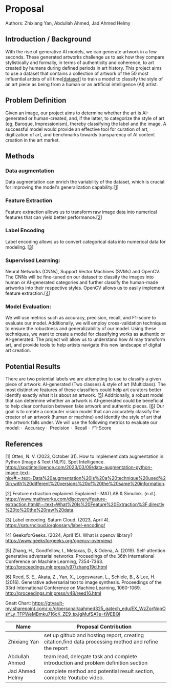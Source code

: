 # Proposal

Authors: Zhixiang Yan, Abdullah Ahmed, Jad Ahmed Helmy

## Introduction / Background

With the rise of generative AI models, we can generate artwork in a few seconds. These generated artworks challenge us to ask how they compare stylistically and formally, in terms of authenticity and coherence, to art created by humans during defined periods in art history. This project aims to use a dataset that contains a collection of artwork of the 50 most influential artists of all time[[dataset](https://www.kaggle.com/datasets/ikarus777/best-artworks-of-all-time)] to train a model to classify the style of an art piece as being from a human or an artificial intelligence (AI) artist.

## Problem Definition

Given an image, our project aims to determine whether the art is AI-generated or human-created, and, if the latter, to categorize the style of art (eg, Baroque, Impressionism), thereby classifying the label and the image. A successful model would provide an effective tool for curation of art, digitization of art, and benchmarks towards transparency of AI content creation in the art market.

## Methods

### Data augmentation

Data augmentation can enrich the variability of the dataset, which is crucial for improving the model's generalization capability.[[1](https://spotintelligence.com/2023/03/09/data-augmentation-python-image-text-nlp/#:~:text=Data%20augmentation%20is%20a%20technique%20used%20in,with%20different%20versions%20of%20the%20same%20information.)]

### Feature Extraction

Feature extraction allows us to transform raw image data into numerical features that can yield better performance.[[2](https://www.mathworks.com/discovery/feature-extraction.html#:~:text=What%20Is%20Feature%20Extraction%3F,directly%20to%20the%20raw%20data.)]

### Label Encoding

Label encoding allows us to convert categorical data into numerical data for modeling. [[3](https://saturncloud.io/glossary/label-encoding/)] 

### Supervised Learning:

Neural Networks (CNNs), Support Vector Machines (SVMs) and OpenCV. The CNNs will be fine-tuned on our dataset to classify the images into human or AI-generated categories and further classify the human-made artworks into their respective styles. OpenCV allows us to easily implement feature extraction.[[4](https://www.geeksforgeeks.org/opencv-overview/)]

### Model Evaluation:
We will use metrics such as accuracy, precision, recall, and F1-score to evaluate our model. Additionally, we will employ cross-validation techniques to ensure the robustness and generalizability of our model.
Using these techniques, we want to create a model for classifying works as authentic or AI-generated. The project will allow us to understand how AI may transform art, and provide tools to help artists navigate this new landscape of digital art creation.

## Potential Results

There are two potential labels we are attempting to use to classify a given piece of artwork: AI-generated (Two classes) & style of art (Multiclass). The most distinctive features of these classifiers could help art curators better identify exactly what it is about an artwork. [[5](http://proceedings.mlr.press/v97/zhang19d.html)]
Additionally, a robust model that can determine whether an artwork is AI-generated could be beneficial to help clear confusion between fake artwork and authentic pieces. [[6](http://proceedings.mlr.press/v48/reed16.html)]
Our goal is to create a computer vision model that can accurately classify the creator of an artwork (human or machine) and identify the style of art that the artwork falls under.
We will use the following metrics to evaluate our model:
·  	Accuracy
·  	Precision
·  	Recall
·  	F1-Score

## References

[1] Otten, N. V. (2023, October 31). How to implement data augmentation in Python [Image & Text (NLP)]. Spot Intelligence. https://spotintelligence.com/2023/03/09/data-augmentation-python-image-text-nlp/#:~:text=Data%20augmentation%20is%20a%20technique%20used%20in,with%20different%20versions%20of%20the%20same%20information. 

[2] Feature extraction explained. Explained - MATLAB & Simulink. (n.d.). https://www.mathworks.com/discovery/feature-extraction.html#:~:text=What%20Is%20Feature%20Extraction%3F,directly%20to%20the%20raw%20data.

[3] Label encoding. Saturn Cloud. (2023, April 4). https://saturncloud.io/glossary/label-encoding/

[4] GeeksforGeeks. (2024, April 15). What is opencv library? https://www.geeksforgeeks.org/opencv-overview/

[5] Zhang, H., Goodfellow, I., Metaxas, D., & Odena, A. (2019). Self-attention generative adversarial networks. Proceedings of the 36th International Conference on Machine Learning, 7354-7363. http://proceedings.mlr.press/v97/zhang19d.html

[6] Reed, S. E., Akata, Z., Yan, X., Logeswaran, L., Schiele, B., & Lee, H. (2016). Generative adversarial text to image synthesis. Proceedings of the 33rd International Conference on Machine Learning, 1060-1069. http://proceedings.mlr.press/v48/reed16.html

Gnatt Chart:
https://gtvault-my.sharepoint.com/:x:/g/personal/aahmed325_gatech_edu/EX_WzZorNqpOsYLy_TFPWeMBmku716cK_ZE9_tpJgMufSA?e=tWEBQl


| Name          | Proposal Contribution |
|---------------|----------------------------------------------------------------------------------------------------------|
| Zhixiang Yan  |set up github and hosting report, creating citation,find data processing method and refine the report     |
| Abdullah Ahmed|team lead, delegate task and complete introduction and problem definition section                         |
|Jad Ahmed Helmy|complete method and potential result section, complete Youtube video.                                     |